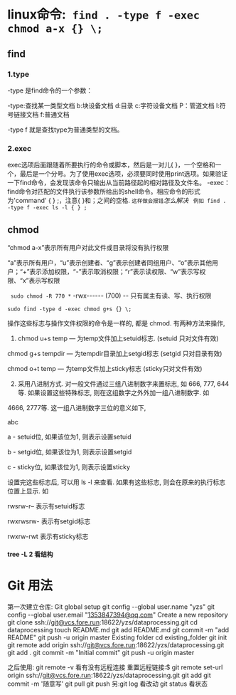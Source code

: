 linux命令:` find . -type f -exec chmod a-x {} \;`
==================================================
find
-----
### 1.type

-type 是find命令的一个参数：

-type:查找某一类型文档
b:块设备文档
d:目录
c:字符设备文档
P：管道文档
l:符号链接文档
f:普通文档

-type f 就是查找type为普通类型的文档。 

### 2.exec
exec选项后面跟随着所要执行的命令或脚本，然后是一对儿{ }，一个空格和一个，最后是一个分号。为了使用exec选项，必须要同时使用print选项。如果验证一下find命令，会发现该命令只输出从当前路径起的相对路径及文件名。
-exec： find命令对匹配的文件执行该参数所给出的shell命令。相应命令的形式为'command' { } ;，注意{ }和；之间的空格. ` 这样做会报错 `*怎么解决*
` 例如 find . -type f -exec ls -l { } ;`


chmod
----------
“chmod a-x”表示所有用户对此文件或目录将没有执行权限

“a”表示所有用户，“u”表示创建者、“g”表示创建者同组用户、“o”表示其他用户；“+”表示添加权限，“-”表示取消权限；“r”表示读权限、“w”表示写权限、“x”表示写权限

` sudo chmod -R 770 *` -rwx------ (700) -- 只有属主有读、写、执行权限
 
` sudo find -type d -exec chmod g+s {} \; `

 操作这些标志与操作文件权限的命令是一样的, 都是 chmod. 有两种方法来操作,

1) chmod u+s temp — 为temp文件加上setuid标志. (setuid 只对文件有效)

chmod g+s tempdir — 为tempdir目录加上setgid标志 (setgid 只对目录有效)

chmod o+t temp — 为temp文件加上sticky标志 (sticky只对文件有效)

2) 采用八进制方式. 对一般文件通过三组八进制数字来置标志, 如 666, 777, 644等. 如果设置这些特殊标志, 则在这组数字之外外加一组八进制数字. 如

4666, 2777等. 这一组八进制数字三位的意义如下,

abc

a - setuid位, 如果该位为1, 则表示设置setuid

b - setgid位, 如果该位为1, 则表示设置setgid

c - sticky位, 如果该位为1, 则表示设置sticky

设置完这些标志后, 可以用 ls -l 来查看. 如果有这些标志, 则会在原来的执行标志位置上显示. 如

rwsrw-r– 表示有setuid标志

rwxrwsrw- 表示有setgid标志

rwxrw-rwt 表示有sticky标志

#### tree -L 2 看结构

# Git 用法
第一次建立仓库:
Git global setup
git config --global user.name "yzs"
git config --global user.email "1353847394@qq.com"
Create a new repository
git clone ssh://git@vcs.fore.run:18622/yzs/dataprocessing.git
cd dataprocessing
touch README.md
git add README.md
git commit -m "add README"
git push -u origin master
Existing folder
cd existing_folder
git init
git remote add origin ssh://git@vcs.fore.run:18622/yzs/dataprocessing.git
git add .
git commit -m "Initial commit"
git push -u origin master

之后使用:
git remote -v 看有没有远程连接
重置远程链接:$ git remote set-url origin ssh://git@vcs.fore.run:18622/yzs/dataprocessing.git
git add 
git commit -m '随意写'
git pull
git push
另:git log 看改动
   git status 看状态
